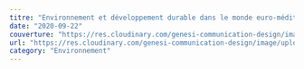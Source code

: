 ```yaml
---
titre: "Environnement et développement durable dans le monde euro-méditerranéen : approches interculturelles"
date: "2020-09-22"
couverture: "https://res.cloudinary.com/genesi-communication-design/image/upload/v1606836764/ihei/couvertures/environnement_agh8kz.jpg"
url: "https://res.cloudinary.com/genesi-communication-design/image/upload/v1606746709/ihei/PDF/IHEI_ENVIRONNEMENT_fatopc.pdf"
category: "Environnement"
---
```

